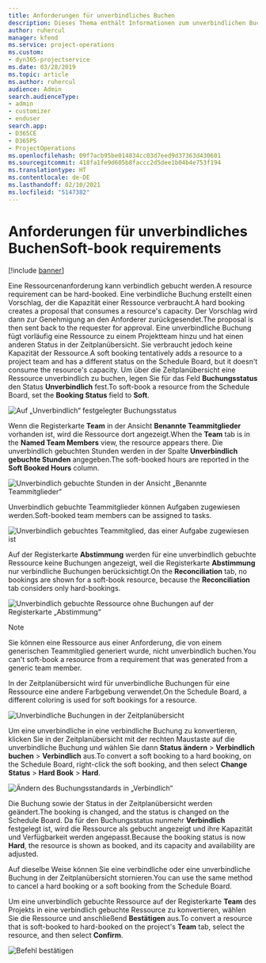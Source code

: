 ```yaml
---
title: Anforderungen für unverbindliches Buchen
description: Dieses Thema enthält Informationen zum unverbindlichen Buchen von Ressourcenanforderungen.
author: ruhercul
manager: kfend
ms.service: project-operations
ms.custom:
- dyn365-projectservice
ms.date: 03/28/2019
ms.topic: article
ms.author: ruhercul
audience: Admin
search.audienceType:
- admin
- customizer
- enduser
search.app:
- D365CE
- D365PS
- ProjectOperations
ms.openlocfilehash: 09f7acb95be014034cc03d7eed9d37363d430601
ms.sourcegitcommit: 418fa1fe9d605b8faccc2d5dee1b04b4e753f194
ms.translationtype: HT
ms.contentlocale: de-DE
ms.lasthandoff: 02/10/2021
ms.locfileid: "5147382"
---
```

# <a name="soft-book-requirements"></a><span data-ttu-id="bfeec-103">Anforderungen für unverbindliches Buchen</span><span class="sxs-lookup"><span data-stu-id="bfeec-103">Soft-book requirements</span></span>

[!include [banner](../includes/psa-now-project-operations.md)]

<span data-ttu-id="bfeec-104">Eine Ressourcenanforderung kann verbindlich gebucht werden.</span><span class="sxs-lookup"><span data-stu-id="bfeec-104">A resource requirement can be hard-booked.</span></span> <span data-ttu-id="bfeec-105">Eine verbindliche Buchung erstellt einen Vorschlag, der die Kapazität einer Ressource verbraucht.</span><span class="sxs-lookup"><span data-stu-id="bfeec-105">A hard booking creates a proposal that consumes a resource's capacity.</span></span> <span data-ttu-id="bfeec-106">Der Vorschlag wird dann zur Genehmigung an den Anforderer zurückgesendet.</span><span class="sxs-lookup"><span data-stu-id="bfeec-106">The proposal is then sent back to the requester for approval.</span></span> <span data-ttu-id="bfeec-107">Eine unverbindliche Buchung fügt vorläufig eine Ressource zu einem Projektteam hinzu und hat einen anderen Status in der Zeitplanübersicht. Sie verbraucht jedoch keine Kapazität der Ressource.</span><span class="sxs-lookup"><span data-stu-id="bfeec-107">A soft booking tentatively adds a resource to a project team and has a different status on the Schedule Board, but it doesn't consume the resource's capacity.</span></span> <span data-ttu-id="bfeec-108">Um über die Zeitplanübersicht eine Ressource unverbindlich zu buchen, legen Sie für das Feld **Buchungsstatus** den Status **Unverbindlich** fest.</span><span class="sxs-lookup"><span data-stu-id="bfeec-108">To soft-book a resource from the Schedule Board, set the **Booking Status** field to **Soft**.</span></span>

![Auf „Unverbindlich“ festgelegter Buchungsstatus](media/Resource-Management-image77.png)

<span data-ttu-id="bfeec-110">Wenn die Registerkarte **Team** in der Ansicht **Benannte Teammitglieder** vorhanden ist, wird die Ressource dort angezeigt.</span><span class="sxs-lookup"><span data-stu-id="bfeec-110">When the **Team** tab is in the **Named Team Members** view, the resource appears there.</span></span> <span data-ttu-id="bfeec-111">Die unverbindlich gebuchten Stunden werden in der Spalte **Unverbindlich gebuchte Stunden** angegeben.</span><span class="sxs-lookup"><span data-stu-id="bfeec-111">The soft-booked hours are reported in the **Soft Booked Hours** column.</span></span>

![Unverbindlich gebuchte Stunden in der Ansicht „Benannte Teammitglieder“](media/Resource-Management-image78.png)

<span data-ttu-id="bfeec-113">Unverbindlich gebuchte Teammitglieder können Aufgaben zugewiesen werden.</span><span class="sxs-lookup"><span data-stu-id="bfeec-113">Soft-booked team members can be assigned to tasks.</span></span>

![Unverbindlich gebuchtes Teammitglied, das einer Aufgabe zugewiesen ist](media/Resource-Management-image79.png)

<span data-ttu-id="bfeec-115">Auf der Registerkarte **Abstimmung** werden für eine unverbindlich gebuchte Ressource keine Buchungen angezeigt, weil die Registerkarte **Abstimmung** nur verbindliche Buchungen berücksichtigt.</span><span class="sxs-lookup"><span data-stu-id="bfeec-115">On the **Reconciliation** tab, no bookings are shown for a soft-book resource, because the **Reconciliation** tab considers only hard-bookings.</span></span>

![Unverbindlich gebuchte Ressource ohne Buchungen auf der Registerkarte „Abstimmung“](media/Resource-Management-image80.png)

> [!NOTE]
> <span data-ttu-id="bfeec-117">Sie können eine Ressource aus einer Anforderung, die von einem generischen Teammitglied generiert wurde, nicht unverbindlich buchen.</span><span class="sxs-lookup"><span data-stu-id="bfeec-117">You can't soft-book a resource from a requirement that was generated from a generic team member.</span></span>

<span data-ttu-id="bfeec-118">In der Zeitplanübersicht wird für unverbindliche Buchungen für eine Ressource eine andere Farbgebung verwendet.</span><span class="sxs-lookup"><span data-stu-id="bfeec-118">On the Schedule Board, a different coloring is used for soft bookings for a resource.</span></span>

![Unverbindliche Buchungen in der Zeitplanübersicht](media/Resource-Management-image81.png)

<span data-ttu-id="bfeec-120">Um eine unverbindliche in eine verbindliche Buchung zu konvertieren, klicken Sie in der Zeitplanübersicht mit der rechten Maustaste auf die unverbindliche Buchung und wählen Sie dann **Status ändern** \> **Verbindlich buchen** \> **Verbindlich** aus.</span><span class="sxs-lookup"><span data-stu-id="bfeec-120">To convert a soft booking to a hard booking, on the Schedule Board, right-click the soft booking, and then select **Change Status** \> **Hard Book** \> **Hard**.</span></span>

![Ändern des Buchungsstandards in „Verbindlich“](media/Resource-Management-image82.png)

<span data-ttu-id="bfeec-122">Die Buchung sowie der Status in der Zeitplanübersicht werden geändert.</span><span class="sxs-lookup"><span data-stu-id="bfeec-122">The booking is changed, and the status is changed on the Schedule Board.</span></span> <span data-ttu-id="bfeec-123">Da für den Buchungsstatus nunmehr **Verbindlich** festgelegt ist, wird die Ressource als gebucht angezeigt und ihre Kapazität und Verfügbarkeit werden angepasst.</span><span class="sxs-lookup"><span data-stu-id="bfeec-123">Because the booking status is now **Hard**, the resource is shown as booked, and its capacity and availability are adjusted.</span></span>

<span data-ttu-id="bfeec-124">Auf dieselbe Weise können Sie eine verbindliche oder eine unverbindliche Buchung in der Zeitplanübersicht stornieren.</span><span class="sxs-lookup"><span data-stu-id="bfeec-124">You can use the same method to cancel a hard booking or a soft booking from the Schedule Board.</span></span>

<span data-ttu-id="bfeec-125">Um eine unverbindlich gebuchte Ressource auf der Registerkarte **Team** des Projekts in eine verbindlich gebuchte Ressource zu konvertieren, wählen Sie die Ressource und anschließend **Bestätigen** aus.</span><span class="sxs-lookup"><span data-stu-id="bfeec-125">To convert a resource that is soft-booked to hard-booked on the project's **Team** tab, select the resource, and then select **Confirm**.</span></span>

![Befehl bestätigen](media/Resource-Management-image83.png)
